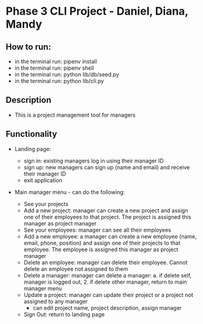 # Phase 3 CLI Project  - Daniel, Diana, Mandy

## How to run:

- in the terminal run: pipenv install
- in the terminal run: pipenv shell
- in the terminal run: python lib/db/seed.py
- in the terminal run: python lib/cli.py

## Description
- This is a project management tool for managers

## Functionality

- Landing page:

  - sign in: existing managers log in using their manager ID
  - sign up: new managers can sign up (name and email) and receive their manager ID
  - exit application

- Main manager menu - can do the following: 
  - See your projects
  - Add a new project: manager can create a new project and assign one of their employees to that project. The project is assigned this manager as project manager
  - See your employees: manager can see all their employees
  - Add a new employee: a manager can create a new employee (name, email, phone, position) and assign one of their projects to that employee. The employee is assigned this manager as project manager
  - Delete an employee: manager can delete their employee. Cannot delete an employee not assigned to them
  - Delete a manager: manager can delete a manager: a. if delete self, manager is logged out, 2. if delete other manager, return to main manager menu
  - Update a project: manager can update their project or a project not assigned to any manager
      - can edit project name, project description, assign manager
  - Sign Out: return to landing page


 